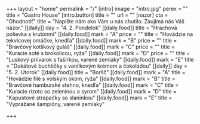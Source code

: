 +++
layout = "home"
permalink = "/"
[intro]
image = "intro.jpg"
perex = ""
title = "Gastro House"
[intro.button]
title = ""
url = ""
[nazor]
cta = "Ohodnotiť"
title = "Napíšte nám ako Vám u nás chutilo. Zaujíma nás Váš názor."
[[daily]]
day = "4. 2. Pondelok"
[[daily.food]]
title = "Hrachová polievka s krutónmi"
[[daily.food]]
mark = "A"
price = ""
title = "Hovädzie na tekvicovej omáčke, knedľa"
[[daily.food]]
mark = "B"
price = ""
title = "Bravčový kotlíkový guláš"
[[daily.food]]
mark = "C"
price = ""
title = "Kuracie soté s brokolicou, ryža"
[[daily.food]]
mark = "D"
price = ""
title = "Luskový priívarok s fašírkou, varené zemiaky"
[[daily.food]]
mark = "E"
title = "Dukátové buchtičky s vanilkovým krémom a čokoládou"
[[daily]]
day = "5. 2. Utorok"
[[daily.food]]
title = "Boršč"
[[daily.food]]
mark = "A"
title = "Hovädzie filé s volským okom, ryža"
[[daily.food]]
mark = "B"
title = "Bravčové hamburské stehno, knedľa"
[[daily.food]]
mark = "C"
title = "Kuracie rizoto so zeleninou a syrom"
[[daily.food]]
mark = "D"
title = "Kapustové strapačky so slaninkou"
[[daily.food]]
mark = "E"
title = "Vyprážané šampióny, varené zemiaky"

+++
